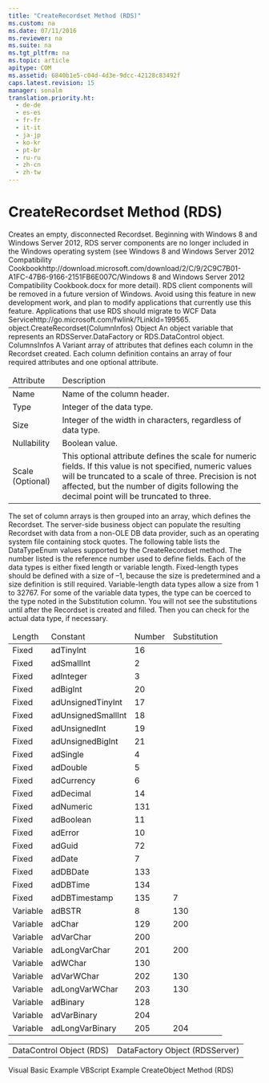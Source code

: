```yaml
---
title: "CreateRecordset Method (RDS)"
ms.custom: na
ms.date: 07/11/2016
ms.reviewer: na
ms.suite: na
ms.tgt_pltfrm: na
ms.topic: article
apitype: COM
ms.assetid: 6840b1e5-c04d-4d3e-9dcc-42128c83492f
caps.latest.revision: 15
manager: sonalm
translation.priority.ht: 
  - de-de
  - es-es
  - fr-fr
  - it-it
  - ja-jp
  - ko-kr
  - pt-br
  - ru-ru
  - zh-cn
  - zh-tw
---
```

# CreateRecordset Method (RDS)
<?xml version="1.0" encoding="utf-8"?>
<developerReferenceWithSyntaxDocument xmlns="http://ddue.schemas.microsoft.com/authoring/2003/5" xmlns:xlink="http://www.w3.org/1999/xlink" xmlns:xsi="http://www.w3.org/2001/XMLSchema-instance" xsi:schemaLocation="http://ddue.schemas.microsoft.com/authoring/2003/5 http://dduestorage.blob.core.windows.net/ddueschema/developer.xsd">
  <introduction>
    <para>Creates an empty, disconnected <legacyLink xlink:href="ede1415f-c3df-4cc5-a05b-2576b2b84b60">Recordset</legacyLink>.</para>
    <alert class="important">
      <para>Beginning with Windows 8 and Windows Server 2012, RDS server components are no longer included in the Windows operating system (see Windows 8 and <externalLink><linkText>Windows Server 2012 Compatibility Cookbook</linkText><linkUri>http://download.microsoft.com/download/2/C/9/2C9C7B01-A1FC-47B6-9166-2151FB6E007C/Windows 8 and Windows Server 2012 Compatibility Cookbook.docx</linkUri></externalLink> for more detail). RDS client components will be removed in a future version of Windows. Avoid using this feature in new development work, and plan to modify applications that currently use this feature. Applications that use RDS should migrate to <externalLink><linkText>WCF Data Service</linkText><linkUri>http://go.microsoft.com/fwlink/?LinkId=199565</linkUri></externalLink>.</para>
    </alert>
  </introduction>
  <syntaxSection>
    <legacySyntax>
<parameterReference>object</parameterReference>.<legacyBold>CreateRecordset(</legacyBold><parameterReference>ColumnInfos</parameterReference><legacyBold>)</legacyBold></legacySyntax>
  </syntaxSection>
  <parameters>
    <content>
      <definitionTable>
        <definedTerm> <legacyItalic>Object</legacyItalic> </definedTerm>
        <definition>
          <para>An object variable that represents an <legacyLink xlink:href="e75240c2-b749-471e-b6ea-98cae232efbe">RDSServer.DataFactory</legacyLink> or <legacyLink xlink:href="d85ea4fc-451c-436e-97b8-58f92b149dd0">RDS.DataControl</legacyLink> object.</para>
        </definition>
        <definedTerm> <legacyItalic>ColumnsInfos</legacyItalic> </definedTerm>
        <definition>
          <para>A <legacyBold>Variant</legacyBold> array of attributes that defines each column in the <legacyBold>Recordset</legacyBold> created. Each column definition contains an array of four required attributes and one optional attribute.</para>
          <table xmlns:caps="http://schemas.microsoft.com/build/caps/2013/11">
            <thead>
              <tr>
                <TD>
                  <para>Attribute</para>
                </TD>
                <TD>
                  <para>Description</para>
                </TD>
              </tr>
            </thead>
            <tbody>
              <tr>
                <TD>
                  <para>Name</para>
                </TD>
                <TD>
                  <para>Name of the column header.</para>
                </TD>
              </tr>
              <tr>
                <TD>
                  <para>Type</para>
                </TD>
                <TD>
                  <para>Integer of the data type.</para>
                </TD>
              </tr>
              <tr>
                <TD>
                  <para>Size</para>
                </TD>
                <TD>
                  <para>Integer of the width in characters, regardless of data type.</para>
                </TD>
              </tr>
              <tr>
                <TD>
                  <para>Nullability</para>
                </TD>
                <TD>
                  <para>Boolean value.</para>
                </TD>
              </tr>
              <tr>
                <TD>
                  <para>Scale (Optional)</para>
                </TD>
                <TD>
                  <para>This optional attribute defines the scale for numeric fields. If this value is not specified, numeric values will be truncated to a scale of three. Precision is not affected, but the number of digits following the decimal point will be truncated to three.</para>
                </TD>
              </tr>
            </tbody>
          </table>
          <para>The set of column arrays is then grouped into an array, which defines the <legacyBold>Recordset</legacyBold>. </para>
        </definition>
      </definitionTable>
    </content>
  </parameters>
  <languageReferenceRemarks>
    <content>
      <para>The server-side business object can populate the resulting <legacyBold>Recordset</legacyBold> with data from a non-OLE DB data provider, such as an operating system file containing stock quotes.</para>
      <para>The following table lists the <legacyLink xlink:href="2c57eca6-9336-4b06-ba10-9fef5926b1d0">DataTypeEnum</legacyLink> values supported by the <legacyBold>CreateRecordset</legacyBold> method. The number listed is the reference number used to define fields.</para>
      <para>Each of the data types is either fixed length or variable length. Fixed-length types should be defined with a size of –1, because the size is predetermined and a size definition is still required. Variable-length data types allow a size from 1 to 32767.</para>
      <para>For some of the variable data types, the type can be coerced to the type noted in the Substitution column. You will not see the substitutions until after the <legacyBold>Recordset</legacyBold> is created and filled. Then you can check for the actual data type, if necessary.</para>
      <table xmlns:caps="http://schemas.microsoft.com/build/caps/2013/11">
        <thead>
          <tr>
            <TD>
              <para>Length</para>
            </TD>
            <TD>
              <para>Constant</para>
            </TD>
            <TD>
              <para>Number</para>
            </TD>
            <TD>
              <para>Substitution</para>
            </TD>
          </tr>
        </thead>
        <tbody>
          <tr>
            <TD>
              <para>Fixed</para>
            </TD>
            <TD>
              <para>
                <legacyBold>adTinyInt</legacyBold>
              </para>
            </TD>
            <TD>
              <para>16</para>
            </TD>
            <TD>
              <para> </para>
            </TD>
          </tr>
          <tr>
            <TD>
              <para>Fixed</para>
            </TD>
            <TD>
              <para>
                <legacyBold>adSmallInt</legacyBold>
              </para>
            </TD>
            <TD>
              <para>2</para>
            </TD>
            <TD>
              <para> </para>
            </TD>
          </tr>
          <tr>
            <TD>
              <para>Fixed</para>
            </TD>
            <TD>
              <para>
                <legacyBold>adInteger</legacyBold>
              </para>
            </TD>
            <TD>
              <para>3</para>
            </TD>
            <TD>
              <para> </para>
            </TD>
          </tr>
          <tr>
            <TD>
              <para>Fixed</para>
            </TD>
            <TD>
              <para>
                <legacyBold>adBigInt</legacyBold>
              </para>
            </TD>
            <TD>
              <para>20</para>
            </TD>
            <TD>
              <para> </para>
            </TD>
          </tr>
          <tr>
            <TD>
              <para>Fixed</para>
            </TD>
            <TD>
              <para>
                <legacyBold>adUnsignedTinyInt</legacyBold>
              </para>
            </TD>
            <TD>
              <para>17</para>
            </TD>
            <TD>
              <para> </para>
            </TD>
          </tr>
          <tr>
            <TD>
              <para>Fixed</para>
            </TD>
            <TD>
              <para>
                <legacyBold>adUnsignedSmallInt</legacyBold>
              </para>
            </TD>
            <TD>
              <para>18</para>
            </TD>
            <TD>
              <para> </para>
            </TD>
          </tr>
          <tr>
            <TD>
              <para>Fixed</para>
            </TD>
            <TD>
              <para>
                <legacyBold>adUnsignedInt</legacyBold>
              </para>
            </TD>
            <TD>
              <para>19</para>
            </TD>
            <TD>
              <para> </para>
            </TD>
          </tr>
          <tr>
            <TD>
              <para>Fixed</para>
            </TD>
            <TD>
              <para>
                <legacyBold>adUnsignedBigInt</legacyBold>
              </para>
            </TD>
            <TD>
              <para>21</para>
            </TD>
            <TD>
              <para> </para>
            </TD>
          </tr>
          <tr>
            <TD>
              <para>Fixed</para>
            </TD>
            <TD>
              <para>
                <legacyBold>adSingle</legacyBold>
              </para>
            </TD>
            <TD>
              <para>4</para>
            </TD>
            <TD>
              <para> </para>
            </TD>
          </tr>
          <tr>
            <TD>
              <para>Fixed</para>
            </TD>
            <TD>
              <para>
                <legacyBold>adDouble</legacyBold>
              </para>
            </TD>
            <TD>
              <para>5</para>
            </TD>
            <TD>
              <para> </para>
            </TD>
          </tr>
          <tr>
            <TD>
              <para>Fixed</para>
            </TD>
            <TD>
              <para>
                <legacyBold>adCurrency</legacyBold>
              </para>
            </TD>
            <TD>
              <para>6</para>
            </TD>
            <TD>
              <para> </para>
            </TD>
          </tr>
          <tr>
            <TD>
              <para>Fixed</para>
            </TD>
            <TD>
              <para>
                <legacyBold>adDecimal</legacyBold>
              </para>
            </TD>
            <TD>
              <para>14</para>
            </TD>
            <TD>
              <para> </para>
            </TD>
          </tr>
          <tr>
            <TD>
              <para>Fixed</para>
            </TD>
            <TD>
              <para>
                <legacyBold>adNumeric</legacyBold>
              </para>
            </TD>
            <TD>
              <para>131</para>
            </TD>
            <TD>
              <para> </para>
            </TD>
          </tr>
          <tr>
            <TD>
              <para>Fixed</para>
            </TD>
            <TD>
              <para>
                <legacyBold>adBoolean</legacyBold>
              </para>
            </TD>
            <TD>
              <para>11</para>
            </TD>
            <TD>
              <para> </para>
            </TD>
          </tr>
          <tr>
            <TD>
              <para>Fixed</para>
            </TD>
            <TD>
              <para>
                <legacyBold>adError</legacyBold>
              </para>
            </TD>
            <TD>
              <para>10</para>
            </TD>
            <TD>
              <para> </para>
            </TD>
          </tr>
          <tr>
            <TD>
              <para>Fixed</para>
            </TD>
            <TD>
              <para>
                <legacyBold>adGuid</legacyBold>
              </para>
            </TD>
            <TD>
              <para>72</para>
            </TD>
            <TD>
              <para> </para>
            </TD>
          </tr>
          <tr>
            <TD>
              <para>Fixed</para>
            </TD>
            <TD>
              <para>
                <legacyBold>adDate</legacyBold>
              </para>
            </TD>
            <TD>
              <para>7</para>
            </TD>
            <TD>
              <para> </para>
            </TD>
          </tr>
          <tr>
            <TD>
              <para>Fixed</para>
            </TD>
            <TD>
              <para>
                <legacyBold>adDBDate</legacyBold>
              </para>
            </TD>
            <TD>
              <para>133</para>
            </TD>
            <TD>
              <para> </para>
            </TD>
          </tr>
          <tr>
            <TD>
              <para>Fixed</para>
            </TD>
            <TD>
              <para>
                <legacyBold>adDBTime</legacyBold>
              </para>
            </TD>
            <TD>
              <para>134</para>
            </TD>
            <TD>
              <para> </para>
            </TD>
          </tr>
          <tr>
            <TD>
              <para>Fixed</para>
            </TD>
            <TD>
              <para>
                <legacyBold>adDBTimestamp</legacyBold>
              </para>
            </TD>
            <TD>
              <para>135</para>
            </TD>
            <TD>
              <para>7</para>
            </TD>
          </tr>
          <tr>
            <TD>
              <para>Variable</para>
            </TD>
            <TD>
              <para>
                <legacyBold>adBSTR</legacyBold>
              </para>
            </TD>
            <TD>
              <para>8</para>
            </TD>
            <TD>
              <para>130</para>
            </TD>
          </tr>
          <tr>
            <TD>
              <para>Variable</para>
            </TD>
            <TD>
              <para>
                <legacyBold>adChar</legacyBold>
              </para>
            </TD>
            <TD>
              <para>129</para>
            </TD>
            <TD>
              <para>200</para>
            </TD>
          </tr>
          <tr>
            <TD>
              <para>Variable</para>
            </TD>
            <TD>
              <para>
                <legacyBold>adVarChar</legacyBold>
              </para>
            </TD>
            <TD>
              <para>200</para>
            </TD>
            <TD>
              <para> </para>
            </TD>
          </tr>
          <tr>
            <TD>
              <para>Variable</para>
            </TD>
            <TD>
              <para>
                <legacyBold>adLongVarChar</legacyBold>
              </para>
            </TD>
            <TD>
              <para>201</para>
            </TD>
            <TD>
              <para>200</para>
            </TD>
          </tr>
          <tr>
            <TD>
              <para>Variable</para>
            </TD>
            <TD>
              <para>
                <legacyBold>adWChar</legacyBold>
              </para>
            </TD>
            <TD>
              <para>130</para>
            </TD>
            <TD>
              <para> </para>
            </TD>
          </tr>
          <tr>
            <TD>
              <para>Variable</para>
            </TD>
            <TD>
              <para>
                <legacyBold>adVarWChar</legacyBold>
              </para>
            </TD>
            <TD>
              <para>202</para>
            </TD>
            <TD>
              <para>130</para>
            </TD>
          </tr>
          <tr>
            <TD>
              <para>Variable</para>
            </TD>
            <TD>
              <para>
                <legacyBold>adLongVarWChar</legacyBold>
              </para>
            </TD>
            <TD>
              <para>203</para>
            </TD>
            <TD>
              <para>130</para>
            </TD>
          </tr>
          <tr>
            <TD>
              <para>Variable</para>
            </TD>
            <TD>
              <para>
                <legacyBold>adBinary</legacyBold>
              </para>
            </TD>
            <TD>
              <para>128</para>
            </TD>
            <TD>
              <para> </para>
            </TD>
          </tr>
          <tr>
            <TD>
              <para>Variable</para>
            </TD>
            <TD>
              <para>
                <legacyBold>adVarBinary</legacyBold>
              </para>
            </TD>
            <TD>
              <para>204</para>
            </TD>
            <TD>
              <para> </para>
            </TD>
          </tr>
          <tr>
            <TD>
              <para>Variable</para>
            </TD>
            <TD>
              <para>
                <legacyBold>adLongVarBinary</legacyBold>
              </para>
            </TD>
            <TD>
              <para>205</para>
            </TD>
            <TD>
              <para>204</para>
            </TD>
          </tr>
        </tbody>
      </table>
    </content>
  </languageReferenceRemarks>
  <section>
    <title>Applies To</title>
    <content>
      <table xmlns:caps="http://schemas.microsoft.com/build/caps/2013/11">
        <tbody>
          <tr>
            <TD>
              <para>
                <link xlink:href="d85ea4fc-451c-436e-97b8-58f92b149dd0">DataControl Object (RDS)</link>
              </para>
            </TD>
            <TD>
              <para>
                <link xlink:href="e75240c2-b749-471e-b6ea-98cae232efbe">DataFactory Object (RDSServer)</link>
              </para>
            </TD>
          </tr>
        </tbody>
      </table>
    </content>
  </section>
  <relatedTopics>
<link xlink:href="2de8fd02-0f49-4d47-8bd3-397726d1c644">Visual Basic Example</link>
<link xlink:href="cce0d8b5-e87b-4f7b-a8a0-37d5025a1f5d">VBScript Example</link>
<link xlink:href="dec96be6-0b31-4953-9c9a-e962b5afcd18">CreateObject Method (RDS)</link>
</relatedTopics>
</developerReferenceWithSyntaxDocument>